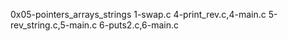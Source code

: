 0x05-pointers_arrays_strings
1-swap.c
4-print_rev.c,4-main.c
5-rev_string.c,5-main.c
6-puts2.c,6-main.c
